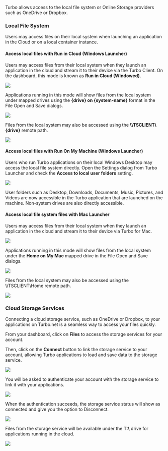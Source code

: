 Turbo allows access to the local file system or Online Storage providers such as OneDrive or Dropbox.

### Local File System

Users may access files on their local system when launching an application in the Cloud or on a local container instance.

#### Access local files with Run in Cloud (Windows Launcher)

Users may access files from their local system when they launch an application in the cloud and stream it to their device via the Turbo Client. On the dashboard, this mode is known as **Run in Cloud (Windowed)**.

![](/docs/getting_started/accessing_files/accessing-files-from-local-system-via-run-in-cloud-windowed-1.png)

Applications running in this mode will show files from the local system under mapped drives using the **\{drive\} on \{system-name\}** format in the File Open and Save dialogs.

![](/docs/getting_started/accessing_files/accessing-files-from-local-system-via-run-in-cloud-windowed-2.png)

Files from the local system may also be accessed using the **\\\\TSCLIENT\\\{drive\}** remote path.

![](/docs/getting_started/accessing_files/accessing-files-from-local-system-via-run-in-cloud-windowed-2-bg.png)

#### Access local files with Run On My Machine (Windows Launcher)

Users who run Turbo applications on their local Windows Desktop may access the local file system directly. Open the Settings dialog from Turbo Launcher and check the **Access to local user folders** setting.

![](/docs/getting_started/accessing_files/local-user-folder-access.png)

User folders such as Desktop, Downloads, Documents, Music, Pictures, and Videos are now accessible in the Turbo application that are launched on the machine. Non-system drives are also directly accessible. 

#### Access local file system files with Mac Launcher

Users may access files from their local system when they launch an application in the cloud and stream it to their device via Turbo for Mac.

![](/docs/getting_started/accessing_files/mac-powerbi.png)

Applications running in this mode will show files from the local system under the **Home on My Mac** mapped drive in the File Open and Save dialogs.

![](/docs/getting_started/accessing_files/mac-power-bi-home-on-my-mac.png)

Files from the local system may also be accessed using the \\\\TSCLIENT\\Home remote path.

![](/docs/getting_started/accessing_files/mac-net-use.png)

### Cloud Storage Services 

Connecting a cloud storage service, such as OneDrive or Dropbox, to your applications on Turbo.net is a seamless way to access your files quickly.

From your dashboard, click on **Files** to access the storage services for your account.

Then, click on the **Connect** button to link the storage service to your account, allowing Turbo applications to load and save data to the storage service.

![](/docs/getting_started/accessing_files/connecting-a-storage-service-onedrive-to-your-account-1.png)

You will be asked to authenticate your account with the storage service to link it with your applications.

![](/docs/getting_started/accessing_files/db-connect-onedrive-2.png)

When the authentication succeeds, the storage service status will show as connected and give you the option to Disconnect.

![](/docs/getting_started/accessing_files/connecting-a-storage-service-onedrive-to-your-account-3.png)

Files from the storage service will be available under the **T:\\** drive for applications running in the cloud.

![](/docs/getting_started/accessing_files/connecting-a-storage-service-onedrive-to-your-account-4.png)

